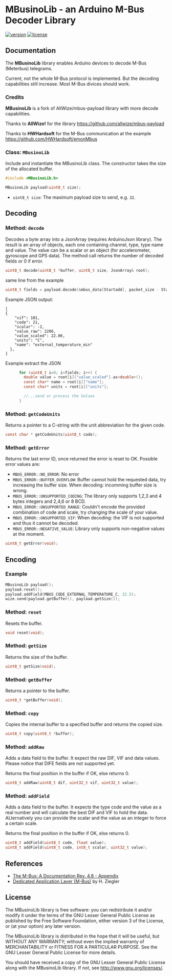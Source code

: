 # MBusinoLib - an Arduino M-Bus Decoder Library

[![version](https://img.shields.io/badge/version-0.1.0-brightgreen.svg)](CHANGELOG.md)
[![license](https://img.shields.io/badge/license-LGPL--3.0-orange.svg)](LICENSE)


## Documentation

The **MBusinoLib** library enables Arduino devices to decode M-Bus (Meterbus) telegrams.

Current, not the whole M-Bus protocol is implemented. But the decoding capabilities still increase. Most M-Bus divices should work.

### Credits

**MBusinoLib** is a fork of AllWize/mbus-payload library with more decode capabilities.

Thanks to **AllWize!** for the library https://github.com/allwize/mbus-payload 

Thanks to **HWHardsoft** for the M-Bus communication at the example https://github.com/HWHardsoft/emonMbus

### Class: `MBusinoLib`

Include and instantiate the MBusinoLib class. The constructor takes the size of the allocated buffer.

```c
#include <MBusinoLib.h>

MBusinoLib payload(uint8_t size);
```

- `uint8_t size`: The maximum payload size to send, e.g. `32`.

## Decoding

### Method: `decode`

Decodes a byte array into a JsonArray (requires ArduinoJson library). The result is an array of objects, each one containing channel, type, type name and value. The value can be a scalar or an object (for accelerometer, gyroscope and GPS data). The method call returns the number of decoded fields or 0 if error.

```c
uint8_t decode(uint8_t *buffer, uint8_t size, JsonArray& root);
```

same line from the example
```c
uint8_t fields = payload.decode(&mbus_data[Startadd], packet_size - Startadd - 2, root); 
```

Example JSON output:

```
[
{
    "vif": 101,
    "code": 21,
    "scalar": -2,
    "value_raw": 2206,
    "value_scaled": 22.06,
    "units": "C",
    "name": "external_temperature_min"
  },
]
```

Example extract the JSON

```c
      for (uint8_t i=0; i<fields; i++) {
        double value = root[i]["value_scaled"].as<double>();
        const char* name = root[i]["name"];
        const char* units = root[i]["units"];

        //...send or process the Values
      }
```

### Method: `getCodeUnits`

Returns a pointer to a C-string with the unit abbreviation for the given code.


```c
const char * getCodeUnits(uint8_t code);
```

### Method: `getError`

Returns the last error ID, once returned the error is reset to OK. Possible error values are:

* `MBUS_ERROR::NO_ERROR`: No error
* `MBUS_ERROR::BUFFER_OVERFLOW`: Buffer cannot hold the requested data, try increasing the buffer size. When decoding: incomming buffer size is wrong.
* `MBUS_ERROR::UNSUPPORTED_CODING`: The library only supports 1,2,3 and 4 bytes integers and 2,4,6 or 8 BCD.
* `MBUS_ERROR::UNSUPPORTED_RANGE`: Couldn't encode the provided combination of code and scale, try changing the scale of your value.
* `MBUS_ERROR::UNSUPPORTED_VIF`: When decoding: the VIF is not supported and thus it cannot be decoded.
* `MBUS_ERROR::NEGATIVE_VALUE`: Library only supports non-negative values at the moment.

```c
uint8_t getError(void);
```

## Encoding

### Example

```c
MBusinoLib payload();
payload.reset();
payload.addField(MBUS_CODE_EXTERNAL_TEMPERATURE_C, 22.5);
wize.send(payload.getBuffer(), payload.getSize());
```

### Method: `reset`

Resets the buffer.

```c
void reset(void);
```

### Method: `getSize`

Returns the size of the buffer.

```c
uint8_t getSize(void);
```

### Method: `getBuffer`

Returns a pointer to the buffer.

```c
uint8_t *getBuffer(void);
```

### Method: `copy`

Copies the internal buffer to a specified buffer and returns the copied size.

```c
uint8_t copy(uint8_t *buffer);
```

### Method: `addRaw`

Adds a data field to the buffer. It expect the raw DIF, VIF and data values. Please notice that DIFE fields are not supported yet.

Returns the final position in the buffer if OK, else returns 0.

```c
uint8_t addRaw(uint8_t dif, uint32_t vif, uint32_t value);
```

### Method: `addField`

Adds a data field to the buffer. It expects the type code and the value as a real number and will calculate the best DIF and VIF to hold the data. ALternatively you can provide the scalar and the value as an integer to force a certain scale.

Returns the final position in the buffer if OK, else returns 0.

```c
uint8_t addField(uint8_t code, float value);
uint8_t addField(uint8_t code, int8_t scalar, uint32_t value);
```

## References

* [The M-Bus: A Documentation Rev. 4.8 - Appendix](https://m-bus.com/assets/downloads/MBDOC48.PDF)
* [Dedicated Application Layer (M-Bus)](https://datasheet.datasheetarchive.com/originals/crawler/m-bus.com/ba82a2f0a320ffda901a2d9814f48c24.pdf) by H. Ziegler

## License


The MBusinoLib library is free software: you can redistribute it and/or modify
it under the terms of the GNU Lesser General Public License as published by
the Free Software Foundation, either version 3 of the License, or
(at your option) any later version.

The MBusinoLib library is distributed in the hope that it will be useful,
but WITHOUT ANY WARRANTY; without even the implied warranty of
MERCHANTABILITY or FITNESS FOR A PARTICULAR PURPOSE.  See the
GNU Lesser General Public License for more details.

You should have received a copy of the GNU Lesser General Public License
along with the MBusinoLib library.  If not, see <http://www.gnu.org/licenses/>.
